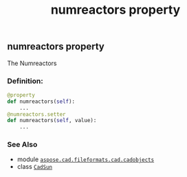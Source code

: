 ﻿---
title: numreactors property
second_title: Aspose.CAD for Python via .NET API References
description: 
type: docs
weight: 370
url: /python-net/aspose.cad.fileformats.cad.cadobjects/cadsun/numreactors/
is_root: false
---

## numreactors property


The Numreactors
### Definition:
```python
@property
def numreactors(self):
    ...
@numreactors.setter
def numreactors(self, value):
    ...
```

### See Also
* module [`aspose.cad.fileformats.cad.cadobjects`](../../)
* class [`CadSun`](/cad/python-net/aspose.cad.fileformats.cad.cadobjects/cadsun)
